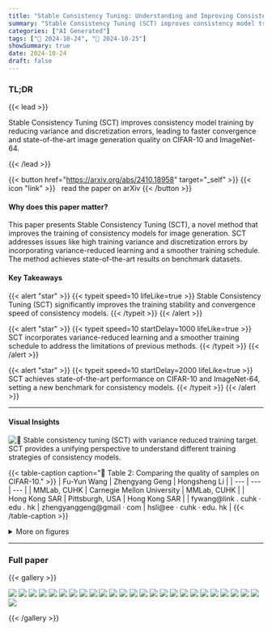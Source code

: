 ```yaml
---
title: "Stable Consistency Tuning: Understanding and Improving Consistency Models"
summary: "Stable Consistency Tuning (SCT) improves consistency model training by reducing variance and discretization errors, leading to faster convergence and state-of-the-art image generation quality on CIFAR....."
categories: ["AI Generated"]
tags: ["🔖 2024-10-24", "🤗 2024-10-25"]
showSummary: true
date: 2024-10-24
draft: false
---
```


### TL;DR


{{< lead >}}

Stable Consistency Tuning (SCT) improves consistency model training by reducing variance and discretization errors, leading to faster convergence and state-of-the-art image generation quality on CIFAR-10 and ImageNet-64.

{{< /lead >}}


{{< button href="https://arxiv.org/abs/2410.18958" target="_self" >}}
{{< icon "link" >}} &nbsp; read the paper on arXiv
{{< /button >}}

#### Why does this paper matter?
This paper presents Stable Consistency Tuning (SCT), a novel method that improves the training of consistency models for image generation.  SCT addresses issues like high training variance and discretization errors by incorporating variance-reduced learning and a smoother training schedule.  The method achieves state-of-the-art results on benchmark datasets.
#### Key Takeaways

{{< alert "star" >}}
{{< typeit speed=10 lifeLike=true >}} Stable Consistency Tuning (SCT) significantly improves the training stability and convergence speed of consistency models. {{< /typeit >}}
{{< /alert >}}

{{< alert "star" >}}
{{< typeit speed=10 startDelay=1000 lifeLike=true >}} SCT incorporates variance-reduced learning and a smoother training schedule to address the limitations of previous methods. {{< /typeit >}}
{{< /alert >}}

{{< alert "star" >}}
{{< typeit speed=10 startDelay=2000 lifeLike=true >}} SCT achieves state-of-the-art performance on CIFAR-10 and ImageNet-64, setting a new benchmark for consistency models. {{< /typeit >}}
{{< /alert >}}

------
#### Visual Insights



![](figures/figures_2_0.png "🔼 Stable consistency tuning (SCT) with variance reduced training target. SCT provides a unifying perspective to understand different training strategies of consistency models.")





{{< table-caption caption="🔽 Table 2: Comparing the quality of samples on CIFAR-10." >}}
| Fu-Yun Wang | Zhengyang Geng | Hongsheng Li |
| --- | --- | --- |
| MMLab, CUHK | Carnegie Mellon University | MMLab, CUHK |
| Hong Kong SAR | Pittsburgh, USA | Hong Kong SAR |
| fywang@link . cuhk · edu . hk | zhengyanggeng@gmail · com | hsli@ee · cuhk · edu. hk |
{{< /table-caption >}}





<details>
<summary>More on figures
</summary>


![](figures/figures_5_0.png "🔼 Figure 2: Phasing the ODE path along the time axis for consistency training. We visualize both training and inference techniques in discrete form for easier understanding.")

![](figures/figures_18_0.png "🔼 Figure 1: Stable consistency tuning (SCT) with variance reduced training target. SCT provides a unifying perspective to understand different training strategies of consistency models.")

![](figures/figures_19_0.png "🔼 Figure 7: 1-step samples from class-conditional SCT trained on CIFAR-10. Each row corresponds to a different class.")

![](figures/figures_20_0.png "🔼 Figure 1: Stable consistency tuning (SCT) with variance reduced training target. SCT provides a unifying perspective to understand different training strategies of consistency models.")

![](figures/figures_21_0.png "🔼 Figure 1: Stable consistency tuning (SCT) with variance reduced training target. SCT provides a unifying perspective to understand different training strategies of consistency models.")

![](figures/figures_22_0.png "🔼 Figure 1: Stable consistency tuning (SCT) with variance reduced training target. SCT provides a unifying perspective to understand different training strategies of consistency models.")

![](figures/figures_23_0.png "🔼 Figure 1: Stable consistency tuning (SCT) with variance reduced training target. SCT provides a unifying perspective to understand different training strategies of consistency models.")

![](figures/figures_24_0.png "🔼 Figure 13: 1-step samples from class-conditional SCT trained on ImageNet-64 (FID 2.23). Each row corresponds to a different class.")

![](figures/figures_25_0.png "🔼 Figure 13: 1-step samples from class-conditional SCT trained on ImageNet-64 (FID 2.23). Each row corresponds to a different class.")

![](figures/figures_26_0.png "🔼 Figure 13: 1-step samples from class-conditional SCT trained on ImageNet-64 (FID 2.23). Each row corresponds to a different class.")


</details>

------







### Full paper

{{< gallery >}}

  <img src="paper_images/1.png" class="grid-w50 md:grid-w33 xl:grid-w25" />

  <img src="paper_images/2.png" class="grid-w50 md:grid-w33 xl:grid-w25" />

  <img src="paper_images/3.png" class="grid-w50 md:grid-w33 xl:grid-w25" />

  <img src="paper_images/4.png" class="grid-w50 md:grid-w33 xl:grid-w25" />

  <img src="paper_images/5.png" class="grid-w50 md:grid-w33 xl:grid-w25" />

  <img src="paper_images/6.png" class="grid-w50 md:grid-w33 xl:grid-w25" />

  <img src="paper_images/7.png" class="grid-w50 md:grid-w33 xl:grid-w25" />

  <img src="paper_images/8.png" class="grid-w50 md:grid-w33 xl:grid-w25" />

  <img src="paper_images/9.png" class="grid-w50 md:grid-w33 xl:grid-w25" />

  <img src="paper_images/10.png" class="grid-w50 md:grid-w33 xl:grid-w25" />

  <img src="paper_images/11.png" class="grid-w50 md:grid-w33 xl:grid-w25" />

  <img src="paper_images/12.png" class="grid-w50 md:grid-w33 xl:grid-w25" />

  <img src="paper_images/13.png" class="grid-w50 md:grid-w33 xl:grid-w25" />

  <img src="paper_images/14.png" class="grid-w50 md:grid-w33 xl:grid-w25" />

  <img src="paper_images/15.png" class="grid-w50 md:grid-w33 xl:grid-w25" />

  <img src="paper_images/16.png" class="grid-w50 md:grid-w33 xl:grid-w25" />

  <img src="paper_images/17.png" class="grid-w50 md:grid-w33 xl:grid-w25" />

  <img src="paper_images/18.png" class="grid-w50 md:grid-w33 xl:grid-w25" />

  <img src="paper_images/19.png" class="grid-w50 md:grid-w33 xl:grid-w25" />

  <img src="paper_images/20.png" class="grid-w50 md:grid-w33 xl:grid-w25" />

  <img src="paper_images/21.png" class="grid-w50 md:grid-w33 xl:grid-w25" />

  <img src="paper_images/22.png" class="grid-w50 md:grid-w33 xl:grid-w25" />

  <img src="paper_images/23.png" class="grid-w50 md:grid-w33 xl:grid-w25" />

  <img src="paper_images/24.png" class="grid-w50 md:grid-w33 xl:grid-w25" />

  <img src="paper_images/25.png" class="grid-w50 md:grid-w33 xl:grid-w25" />

  <img src="paper_images/26.png" class="grid-w50 md:grid-w33 xl:grid-w25" />

{{< /gallery >}}